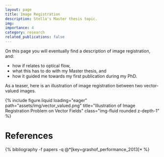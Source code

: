```yaml
---
layout: page
title: Image Registration
description: Stella's Master thesis topic.
img: 
importance: 4
category: research
related_publications: false
---
```



On this page you will eventually find a description of image registration, and:
- how if relates to optical flow, 
- what this has to do with my Master thesis, and 
- how it guided me towards my first publication during my PhD. 


As a teaser, here is an illustration of image registration between two vector-valued images. 

{% include figure.liquid loading="eager" path="assets/img/vector_valued.png" title="Illustration of Image Registration Problem on Vector Fields" class="img-fluid rounded z-depth-1" %}



# References
<div class="publications">
  {% bibliography -f papers -q @*[key=grashof_performance_2013]* %}
</div>